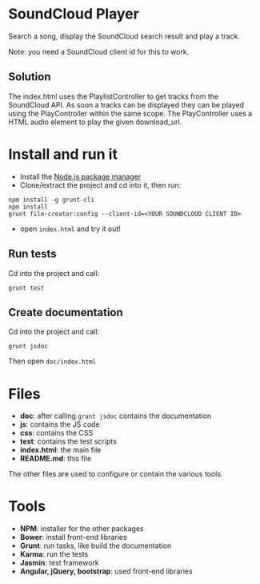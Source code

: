 # SoundCloud Player
Search a song, display the SoundCloud search result and play a track.

Note: you need a SoundCloud client id for this to work.


## Solution
The index.html uses the PlaylistController to get tracks from the SoundCloud
API. As soon a tracks can be displayed they can be played using the
PlayController within the same scope. The PlayController uses a HTML audio
element to play the given download_url.


# Install and run it
- Install the [Node.js package manager](https://www.npmjs.com/)
- Clone/extract the project and cd into it, then run:
```
npm install -g grunt-cli
npm install
grunt file-creator:config --client-id=<YOUR SOUNDCLOUD CLIENT ID>
```
- open `index.html` and try it out!


## Run tests
Cd into the project and call:
```
grunt test
```

## Create documentation
Cd into the project and call:
```
grunt jsdoc
```
Then open `doc/index.html`


# Files
- **doc**: after calling `grunt jsdoc` contains the documentation
- **js**: contains the JS code
- **css**: contains the CSS
- **test**: contains the test scripts
- **index.html**: the main file
- **README.md**: this file

The other files are used to configure or contain the various tools.


# Tools
- **NPM**: installer for the other packages
- **Bower**: install front-end libraries
- **Grunt**: run tasks, like build the documentation
- **Karma**: run the tests
- **Jasmin**: test framework
- **Angular, jQuery, bootstrap**: used front-end libraries
